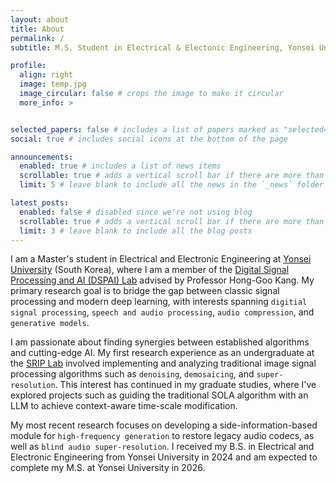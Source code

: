 ```yaml
---
layout: about
title: About
permalink: /
subtitle: M.S. Student in Electrical & Electonic Engineering, Yonsei University.

profile:
  align: right
  image: temp.jpg
  image_circular: false # crops the image to make it circular
  more_info: >


selected_papers: false # includes a list of papers marked as "selected={true}"
social: true # includes social icons at the bottom of the page

announcements:
  enabled: true # includes a list of news items
  scrollable: true # adds a vertical scroll bar if there are more than 3 news items
  limit: 5 # leave blank to include all the news in the `_news` folder

latest_posts:
  enabled: false # disabled since we're not using blog
  scrollable: true # adds a vertical scroll bar if there are more than 3 new posts items
  limit: 3 # leave blank to include all the blog posts
---
```

I am a Master's student in Electrical and Electronic Engineering at [Yonsei University](https://www.yonsei.ac.kr/sites/en_sc/index.do) (South Korea), where I am a member of the [Digital Signal Processing and AI (DSPAI) Lab](http://dsp.yonsei.ac.kr/) advised by Professor Hong-Goo Kang. 
My primary research goal is to bridge the gap between classic signal processing and modern deep learning, with interests spanning `digitial signal processing`, `speech and audio processing`, `audio compression`, and `generative models`.

I am passionate about finding synergies between established algorithms and cutting-edge AI. My first research experience as an undergraduate at the [SRIP Lab](http://srip.yonsei.ac.kr/xe/) involved implementing and analyzing traditional image signal processing algorithms such as `denoising`, `demosaicing`, and `super-resolution`. 
This interest has continued in my graduate studies, where I've explored projects such as guiding the traditional SOLA algorithm with an LLM to achieve context-aware time-scale modification.

My most recent research focuses on developing a side-information-based module for `high-frequency generation` to restore legacy audio codecs, as well as `blind audio super-resolution`. 
I received my B.S. in Electrical and Electronic Engineering from Yonsei University in 2024 and am expected to complete my M.S. at Yonsei University in 2026.

<br>
<br>
<br>